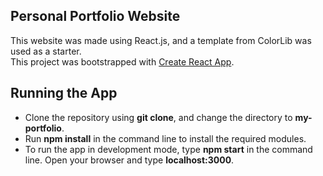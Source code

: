 ## Personal Portfolio Website
This website was made using React.js, and a template from ColorLib was used as a starter.<br>
This project was bootstrapped with [Create React App](https://github.com/facebook/create-react-app).

## Running the App
<ul>
  <li>Clone the repository using <b>git clone</b>, and change the directory to <b>my-portfolio</b>. </li>
  <li>Run <b>npm install</b> in the command line to install the required modules.</li>
  <li>To run the app in development mode, type <b>npm start</b> in the command line. Open your browser and type <b>localhost:3000</b>.</li>
</ul>




